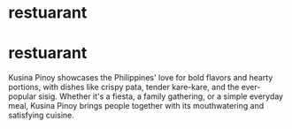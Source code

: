 # restuarant

# restuarant

Kusina Pinoy showcases the Philippines' love for bold flavors and hearty portions, with dishes like crispy pata, tender kare-kare, and the ever-popular sisig. Whether it's a fiesta, a family gathering, or a simple everyday meal, Kusina Pinoy brings people together with its mouthwatering and satisfying cuisine.
